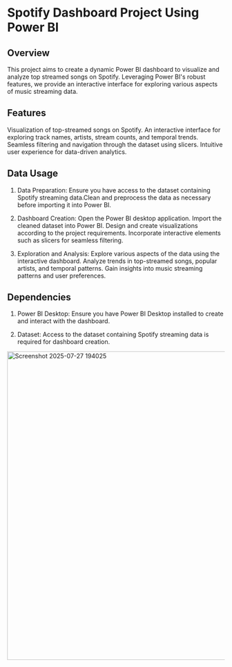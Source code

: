 
# Spotify Dashboard Project Using Power BI



## Overview
This project aims to create a dynamic Power BI dashboard to visualize and analyze top streamed songs on Spotify. Leveraging Power BI's robust features, we provide an interactive interface for exploring various aspects of music streaming data.
## Features
Visualization of top-streamed songs on Spotify.
An interactive interface for exploring track names, artists, stream counts, and temporal trends.
Seamless filtering and navigation through the dataset using slicers.
Intuitive user experience for data-driven analytics.
## Data Usage
1. Data Preparation:
Ensure you have access to the dataset containing Spotify streaming data.Clean and preprocess the data as necessary before importing it into Power BI.

2. Dashboard Creation:
Open the Power BI desktop application.
Import the cleaned dataset into Power BI.
Design and create visualizations according to the project requirements.
Incorporate interactive elements such as slicers for seamless filtering.

3. Exploration and Analysis:
Explore various aspects of the data using the interactive dashboard.
Analyze trends in top-streamed songs, popular artists, and temporal patterns.
Gain insights into music streaming patterns and user preferences.
## Dependencies 
1. Power BI Desktop: Ensure you have Power BI Desktop installed to create and interact with the dashboard.

2. Dataset: Access to the dataset containing Spotify streaming data is required for dashboard creation.

<img width="1261" height="715" alt="Screenshot 2025-07-27 194025" src="https://github.com/user-attachments/assets/4d19dded-09b4-45b6-b182-241800aff9a6" />

